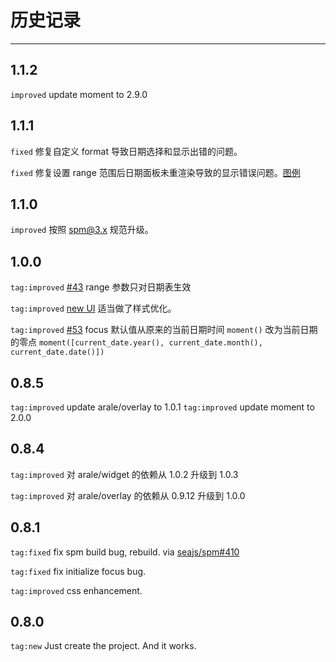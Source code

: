 # 历史记录

------------

## 1.1.2

`improved` update moment to 2.9.0

## 1.1.1

`fixed` 修复自定义 format 导致日期选择和显示出错的问题。

`fixed` 修复设置 range 范围后日期面板未重渲染导致的显示错误问题。[图例](https://t.alipayobjects.com/images/T1tqhcXmtDXXXXXXXX.png)


## 1.1.0

`improved` 按照 spm@3.x 规范升级。

## 1.0.0

`tag:improved` [#43](https://github.com/aralejs/calendar/issues/43) range 参数只对日期表生效

`tag:improved` [new UI](http://demo.alibaba-inc.com/categories/872/projects/4232/vds/16228) 适当做了样式优化。

`tag:improved` [#53](https://github.com/aralejs/calendar/issues/53) focus 默认值从原来的当前日期时间 `moment()` 改为当前日期的零点 `moment([current_date.year(), current_date.month(), current_date.date()])`

## 0.8.5

`tag:improved` update arale/overlay to 1.0.1
`tag:improved` update moment to 2.0.0

## 0.8.4

`tag:improved` 对 arale/widget 的依赖从 1.0.2 升级到 1.0.3

`tag:improved` 对 arale/overlay 的依赖从 0.9.12 升级到 1.0.0

## 0.8.1

`tag:fixed` fix spm build bug, rebuild.
    via [seajs/spm#410](https://github.com/seajs/spm/issues/410)

`tag:fixed` fix initialize focus bug.

`tag:improved` css enhancement.


## 0.8.0

`tag:new` Just create the project. And it works.
